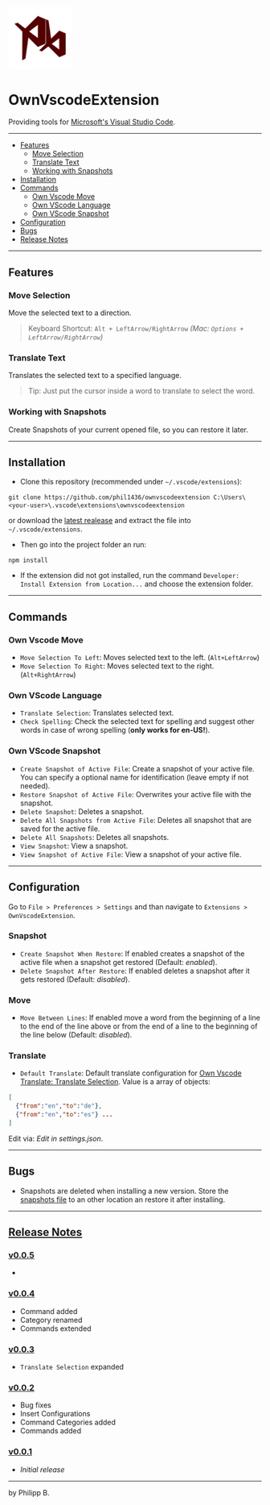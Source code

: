 <img src="https://github.com/phil1436/ownvscodeextension/raw/master/resources/logo.png" width="25%"/>

# OwnVscodeExtension

Providing tools for [Microsoft's Visual Studio Code](https://code.visualstudio.com/).

---

* [Features](#features)
  * [Move Selection](#move-selection)
  * [Translate Text](#translate-text)
  * [Working with Snapshots](#working-with-snapshots)
* [Installation](#installation)
* [Commands](#commands)
  * [Own Vscode Move](#own-vscode-move)
  * [Own VScode Language](#own-vscode-language)
  * [Own VScode Snapshot](#own-vscode-snapshot)
* [Configuration](#configuration)
* [Bugs](#bugs)
* [Release Notes](#release-notes)

---

## Features

### Move Selection

Move the selected text to a direction.

> Keyboard Shortcut: `Alt + LeftArrow/RightArrow` *(Mac: `Options + LeftArrow/RightArrow`)*

### Translate Text

Translates the selected text to a specified language.
> Tip: Just put the cursor inside a word to translate to select the word.

### Working with Snapshots

Create Snapshots of your current opened file, so you can restore it later.

---

## Installation

* Clone this repository (recommended under `~/.vscode/extensions`):

````shell
git clone https://github.com/phil1436/ownvscodeextension C:\Users\<your-user>\.vscode\extensions\ownvscodeextension
````

or download the [latest realease](https://github.com/phil1436/ownvscodeextension/releases/latest) and extract the file into `~/.vscode/extensions`.

* Then go into the project folder an run:

````shell
npm install
````

* If the extension did not got installed, run the command `Developer: Install Extension from Location...` and choose the extension folder.

---

## Commands

### Own Vscode Move

* `Move Selection To Left`: Moves selected text to the left. (`Alt+LeftArrow`)
* `Move Selection To Right`: Moves selected text to the right. (`Alt+RightArrow`)

### Own VScode Language

* `Translate Selection`: Translates selected text.
* `Check Spelling`: Check the selected text for spelling and suggest other words in case of wrong spelling (**only works for en-US!**).

### Own VScode Snapshot

* `Create Snapshot of Active File`: Create a snapshot of your active file. You can specify a optional name for identification (leave empty if not needed).
* `Restore Snapshot of Active File`: Overwrites your active file with the snapshot.
* `Delete Snapshot`: Deletes a snapshot.
* `Delete All Snapshots from Active File`: Deletes all snapshot that are saved for the active file.
* `Delete All Snapshots`: Deletes all snapshots.
* `View Snapshot`: View a snapshot.
* `View Snapshot of Active File`: View a snapshot of your active file.

---

## Configuration

Go to `File > Preferences > Settings` and than navigate to `Extensions > OwnVscodeExtension`.

### Snapshot

* `Create Snapshot When Restore`: If enabled creates a snapshot of the active file when a snapshot get restored (Default: *enabled*).
* `Delete Snapshot After Restore`: If enabled deletes a snapshot after it gets restored (Default: *disabled*).

### Move

* `Move Between Lines`: If enabled move a word from the beginning of a line to the end of the line above or from the end of a line to the beginning of the line below (Default: *disabled*).

### Translate

* `Default Translate`: Default translate configuration for [Own Vscode Translate: Translate Selection](https://github.com/phil1436/OwnVscodeExtension#own-vscode-translate). Value is a array of objects:

````json
[
  {"from":"en","to":"de"},
  {"from":"en","to":"es"} ...
]
````

Edit via: *Edit in settings.json*.

---

## Bugs

* Snapshots are deleted when installing a new version. Store the [snapshots file](snapshots.json) to an other location an restore it after installing. 

---

## [Release Notes](https://github.com/phil1436/ownvscodeextension/blob/master/CHANGELOG.md)

### [v0.0.5](https://github.com/phil1436/ownvscodeextension/tree/0.0.5)

* 

### [v0.0.4](https://github.com/phil1436/ownvscodeextension/tree/0.0.4)

* Command added
* Category renamed
* Commands extended

### [v0.0.3](https://github.com/phil1436/ownvscodeextension/tree/0.0.3)

* `Translate Selection` expanded

### [v0.0.2](https://github.com/phil1436/ownvscodeextension/tree/0.0.2)

* Bug fixes
* Insert Configurations
* Command Categories added
* Commands added

### [v0.0.1](https://github.com/phil1436/ownvscodeextension/tree/0.0.1)

* *Initial release*

---

by Philipp B.
